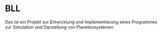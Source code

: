 # BLL
Das ist ein Projekt zur Entwicklung und Implementierung eines Programmes zur Simulation und Darstellung von Planetensystemen
